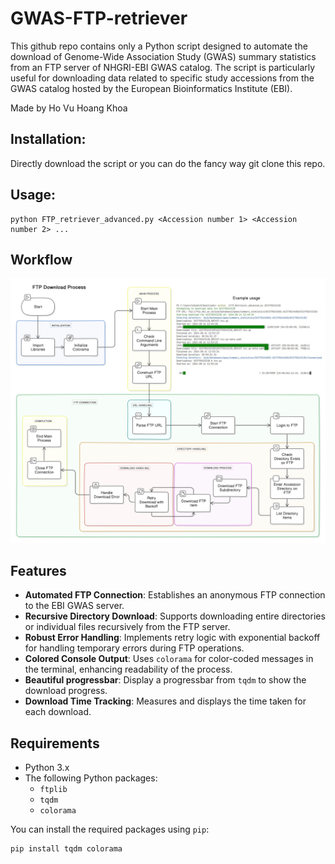 # GWAS-FTP-retriever
This github repo contains only a Python script designed to automate the download of Genome-Wide Association Study (GWAS) summary statistics from an FTP server of NHGRI-EBI GWAS catalog. The script is particularly useful for downloading data related to specific study accessions from the GWAS catalog hosted by the European Bioinformatics Institute (EBI).

Made by Ho Vu Hoang Khoa

## Installation:
Directly download the script or you can do the fancy way git clone this repo.

## Usage:
```
python FTP_retriever_advanced.py <Accession number 1> <Accession number 2> ...
```
## Workflow

<p align="center">
  <img src="DiagramREADME.png" />
</p>


## Features

- **Automated FTP Connection**: Establishes an anonymous FTP connection to the EBI GWAS server.
- **Recursive Directory Download**: Supports downloading entire directories or individual files recursively from the FTP server.
- **Robust Error Handling**: Implements retry logic with exponential backoff for handling temporary errors during FTP operations.
- **Colored Console Output**: Uses `colorama` for color-coded messages in the terminal, enhancing readability of the process.
- **Beautiful progressbar**: Display a progressbar from `tqdm` to show the download progress.
- **Download Time Tracking**: Measures and displays the time taken for each download.

## Requirements

- Python 3.x
- The following Python packages:
  - `ftplib`
  - `tqdm`
  - `colorama`

You can install the required packages using `pip`:

```bash
pip install tqdm colorama
```
